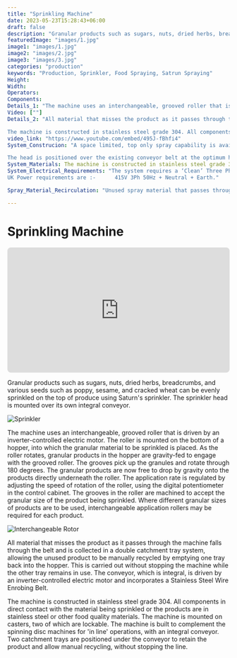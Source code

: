 ```yaml
---
title: "Sprinkling Machine"
date: 2023-05-23T15:28:43+06:00
draft: false
description: "Granular products such as sugars, nuts, dried herbs, breadcrumbs and various seeds such as poppy, sesame and cracked wheat, can be evenly sprinkled on to the top of produce, using Saturn's sprinkler. The sprinkler head is mounted over its own integral conveyor."
featuredImage: "images/1.jpg"
image1: "images/1.jpg"
image2: "images/2.jpg"
image3: "images/3.jpg"
categories: "production"
keywords: "Production, Sprinkler, Food Spraying, Satrun Spraying"
Height: 
Width: 
Operators:
Components:
Details_1: "The machine uses an interchangeable, grooved roller that is driven by an inverter controlled, electric motor. The roller is mounted on the bottom of a hopper, into which the granular material to be sprinkled is placed. As the roller rotates, granular products in the hopper, are gravity fed to engage with the grooved  roller. The grooves picks up the granuals and rotates through 180 degrees. The granular products are now free to drop by gravity onto the products directly underneath the roller.  The application rate is regulated by adjusting the speed of rotation of the roller, using the digital potentiometer in the control cabinet. The grooves in the roller are machined to accept the granular size of the product being sprinkled. Where different granular sizes of products are to be used, interchangeable application rollers may be required for each product."
Video: [""]
Details_2: "All material that misses the product as it passes through the machine falls through the belt and is collected in a double catchment tray system, allowing the unused product to be manually recycled by emptying one tray back into the hopper. This is carried out without stopping the machine while the other tray remains in use. The conveyor, which is integral, is driven by an inverter controlled, electric motor, and incorporates a Stainless Steel Wire Enrobing Belt.

The machine is constructed in stainless steel grade 304. All components in direct contact with the material being sprinkled or the products are in stainless steel or other food quality materials. The machine is mounted on casters, two of which are lockable. The machine is built to complement the spinning disc machines for 'in line' operations, with an integral conveyor. Two catchment trays are positioned under the conveyor to retain the product and allow manual recycling, without stopping the line."
video_link: "https://www.youtube.com/embed/495J-fBhfi4"
System_Construcion: "A space limited, top only spray capability is available with the Portadisc™ Spray Head. This will accommodate belt widths up to 1600 mm starting with a single contra-rotating pair of spinning discs and increasing to two ganged pairs as required. The discs are inclined to provide a high-quality spray pattern and to channel unused spray material back to the reservoir via a re-circulation channel. This setup provides the classic precision Metal Workers regimen.

The head is positioned over the existing conveyor belt at the optimum height for effective spray pattern generation. The head can either be fixed in position with mechanical struts either side of the conveyor line or be supported by a portable mechanical frame {“C” or “E” frame} allowing a flexible and relocatable spray facility."
System_Materials: The machine is constructed in stainless steel grade 304, with pipework in 316-grade steel. All components in direct contact with the material being sprayed and the product are stainless steel or other food quality materials. The design ensures all areas of the machine are fully accessible for cleaning and every effort is made to ensure that the hygiene aspects of the machine are to the highest possible standard.
System_Electrical_Requirements: "The system requires a ‘Clean’ Three Phase Supply.
UK Power requirements are :-      415V 3Ph 50Hz + Neutral + Earth."

Spray_Material_Recirculation: "Unused spray material that passes through the conveyor line can be recovered by a collection tray. The material can either be returned to the system reservoir or discarded. The design and effectiveness of this reclamation system is entirely dependent on the conveyor design and whether the materials used in the conveyor’s construction are food-safe. Where design restrictions allow, an effective spray material re-circulation system can be provided."

---
```


# Sprinkling Machine

<div style="position: relative; padding-bottom: 56.25%; height: 0;">
  <iframe src="https://www.youtube.com/embed/495J-fBhfi4" style="position: absolute; top: 0; left: 0; width: 100%; height: 100%; border: 0; border-radius: 8px;" allowfullscreen="" frameborder="0"></iframe>
</div>

Granular products such as sugars, nuts, dried herbs, breadcrumbs, and various seeds such as poppy, sesame, and cracked wheat can be evenly sprinkled on the top of produce using Saturn's sprinkler. The sprinkler head is mounted over its own integral conveyor.

![Sprinkler](images/4.png)

The machine uses an interchangeable, grooved roller that is driven by an inverter-controlled electric motor. The roller is mounted on the bottom of a hopper, into which the granular material to be sprinkled is placed. As the roller rotates, granular products in the hopper are gravity-fed to engage with the grooved roller. The grooves pick up the granules and rotate through 180 degrees. The granular products are now free to drop by gravity onto the products directly underneath the roller. The application rate is regulated by adjusting the speed of rotation of the roller, using the digital potentiometer in the control cabinet. The grooves in the roller are machined to accept the granular size of the product being sprinkled. Where different granular sizes of products are to be used, interchangeable application rollers may be required for each product.

![Interchangeable Rotor](images/5.jpg)

All material that misses the product as it passes through the machine falls through the belt and is collected in a double catchment tray system, allowing the unused product to be manually recycled by emptying one tray back into the hopper. This is carried out without stopping the machine while the other tray remains in use. The conveyor, which is integral, is driven by an inverter-controlled electric motor and incorporates a Stainless Steel Wire Enrobing Belt.

<!-- ![Sprinkling Machine](spr2.jpg) -->

The machine is constructed in stainless steel grade 304. All components in direct contact with the material being sprinkled or the products are in stainless steel or other food quality materials. The machine is mounted on casters, two of which are lockable. The machine is built to complement the spinning disc machines for 'in line' operations, with an integral conveyor. Two catchment trays are positioned under the conveyor to retain the product and allow manual recycling, without stopping the line.
